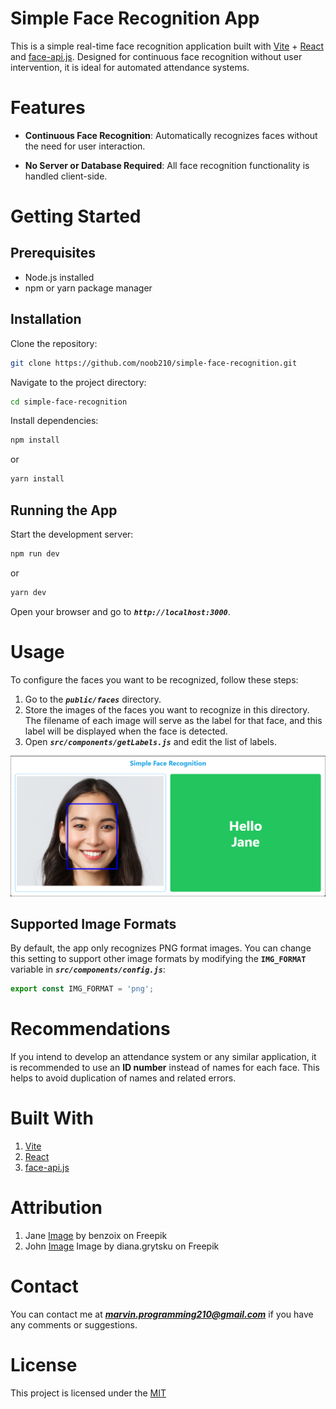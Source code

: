 # Simple Face Recognition App

This is a simple real-time face recognition application built with [Vite](https://vitejs.dev/) + [React](https://reactjs.org/) and [face-api.js](https://github.com/justadudewhohacks/face-api.js). Designed for continuous face recognition without user intervention, it is ideal for automated attendance systems.

# Features
* **Continuous Face Recognition**: Automatically recognizes faces without the need for user interaction.

* **No Server or Database Required**: All face recognition functionality is handled client-side.

# Getting Started

## Prerequisites
* Node.js installed
* npm or yarn package manager

## Installation
Clone the repository:
```bash
git clone https://github.com/noob210/simple-face-recognition.git
```

Navigate to the project directory:
```bash
cd simple-face-recognition
```

Install dependencies:
```bash
npm install
```
or

```bash
yarn install
```

## Running the App
Start the development server:

```bash
npm run dev
```
or

```bash
yarn dev
```
Open your browser and go to ***`http://localhost:3000`***.

# Usage
To configure the faces you want to be recognized, follow these steps:

1. Go to the ***`public/faces`*** directory.
2. Store the images of the faces you want to recognize in this directory. The filename of each image will serve as the label for that face, and this label will be displayed when the face is detected.
3. Open ***`src/components/getLabels.js`*** and edit the list of labels.

![screenshot](https://github.com/noob210/simple-face-recognition/blob/main/public/screenshot/screenshot.png)

## Supported Image Formats
By default, the app only recognizes PNG format images. You can change this setting to support other image formats by modifying the **`IMG_FORMAT`** variable in ***`src/components/config.js`***:

```javascript
export const IMG_FORMAT = 'png';
```

# Recommendations
If you intend to develop an attendance system or any similar application, it is recommended to use an **ID number** instead of names for each face. This helps to avoid duplication of names and related errors.

# Built With
1. [Vite](https://vitejs.dev/)
2. [React](https://reactjs.org/)
3. [face-api.js](https://github.com/justadudewhohacks/face-api.js)

# Attribution
1. Jane [Image](https://www.freepik.com/free-photo/lifestyle-people-emotions-casual-concept-confident-nice-smiling-asian-woman-cross-arms-chest-confident-ready-help-listening-coworkers-taking-part-conversation_17096951.htm#fromView=search&page=1&position=0&uuid=d26d6360-8834-4568-a76f-efb7c16ba855) by benzoix on Freepik
2. John [Image](https://www.freepik.com/free-photo/happy-business-man-wearing-grey-suit-standing-isolated-white-wall_12098163.htm#fromView=search&page=1&position=4&uuid=d26d6360-8834-4568-a76f-efb7c16ba855) Image by diana.grytsku on Freepik

# Contact
You can contact me at ***marvin.programming210@gmail.com*** if you have any comments or suggestions.

# License

This project is licensed under the [MIT](https://choosealicense.com/licenses/mit/)
